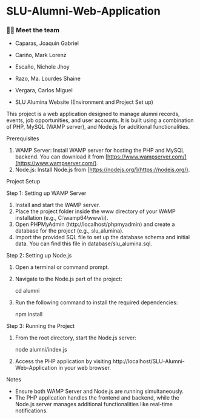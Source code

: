 # SLU-Alumni-Web-Application
### :man_technologist: Meet the team
- Caparas, Joaquin Gabriel
- Cariño, Mark Lorenz
- Escaño, Nichole Jhoy
- Razo, Ma. Lourdes Shaine
- Vergara, Carlos Miguel

- SLU Alumina Website (Environment and Project Set up)

This project is a web application designed to manage alumni records, events, job opportunities, and user accounts. It is built using a combination of PHP, MySQL (WAMP server), and Node.js for additional functionalities.

Prerequisites  
1. WAMP Server: Install WAMP server for hosting the PHP and MySQL backend. You can download it from [https://www.wampserver.com/](https://www.wampserver.com/).  
2. Node.js: Install Node.js from [https://nodejs.org/](https://nodejs.org/).  

Project Setup  

 Step 1: Setting up WAMP Server  
1. Install and start the WAMP server.  
2. Place the project folder inside the www directory of your WAMP installation (e.g., C:\wamp64\www\i).  
3. Open PHPMyAdmin (http://localhost/phpmyadmin) and create a database for the project (e.g., slu_alumina).  
4. Import the provided SQL file to set up the database schema and initial data. You can find this file in database/slu_alumina.sql.  

Step 2: Setting up Node.js  
1. Open a terminal or command prompt.  
2. Navigate to the Node.js part of the project:  

   cd alumni  

3. Run the following command to install the required dependencies:  

   npm install  

Step 3: Running the Project  
1. From the root directory, start the Node.js server:  

   node alumni/index.js  

2. Access the PHP application by visiting http://localhost/SLU-Alumni-Web-Application in your web browser.  

Notes  
- Ensure both WAMP Server and Node.js are running simultaneously.  
- The PHP application handles the frontend and backend, while the Node.js server manages additional functionalities like real-time notifications.
